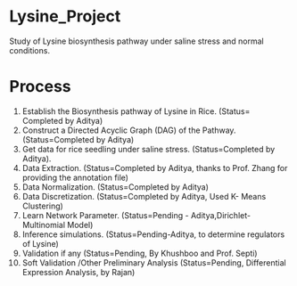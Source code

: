 # Lysine_Project
Study of Lysine biosynthesis pathway under saline stress and normal conditions.

# Process
1. Establish the Biosynthesis pathway of Lysine in Rice. (Status= Completed by Aditya)
2. Construct a Directed Acyclic Graph (DAG) of the Pathway. (Status=Completed by Aditya)
3. Get data for rice seedling under saline stress. (Status=Completed by Aditya).
4. Data Extraction. (Status=Completed by Aditya, thanks to Prof. Zhang for providing the annotation file)
5. Data Normalization. (Status=Completed by Aditya)
6. Data Discretization. (Status=Completed by Aditya, Used K- Means Clustering)
7. Learn Network Parameter. (Status=Pending - Aditya,Dirichlet- Multinomial Model)
8. Inference simulations. (Status=Pending-Aditya, to determine regulators of Lysine)
9. Validation if any (Status=Pending, By Khushboo and  Prof. Septi)
10. Soft Validation /Other Preliminary Analysis (Status=Pending, Differential Expression Analysis, by Rajan)
